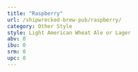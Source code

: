 ```yaml
---
title: "Raspberry"
url: /shipwrecked-brew-pub/raspberry/
category: Other Style
style: Light American Wheat Ale or Lager
abv: 0
ibu: 0
srm: 0
upc: 0
---
```


